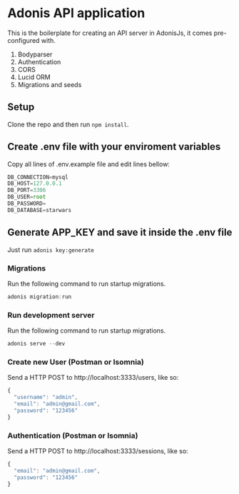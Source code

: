# Adonis API application

This is the boilerplate for creating an API server in AdonisJs, it comes pre-configured with.

1. Bodyparser
2. Authentication
3. CORS
4. Lucid ORM
5. Migrations and seeds

## Setup

Clone the repo and then run `npm install`.

## Create .env file with your enviroment variables

Copy all lines of .env.example file and edit lines bellow:

```js
DB_CONNECTION=mysql
DB_HOST=127.0.0.1
DB_PORT=3306
DB_USER=root
DB_PASSWORD=
DB_DATABASE=starwars
```

## Generate APP_KEY and save it inside the .env file

Just run `adonis key:generate`

### Migrations

Run the following command to run startup migrations.

```js
adonis migration:run
```

### Run development server

Run the following command to run startup migrations.

```js
adonis serve --dev
```

### Create new User (Postman or Isomnia)

Send a HTTP POST to http://localhost:3333/users, like so:

```js
{
  "username": "admin",
  "email": "admin@gmail.com",
  "password": "123456"
}
```

### Authentication (Postman or Isomnia)

Send a HTTP POST to http://localhost:3333/sessions, like so:

```js
{
  "email": "admin@gmail.com",
  "password": "123456"
}
```

